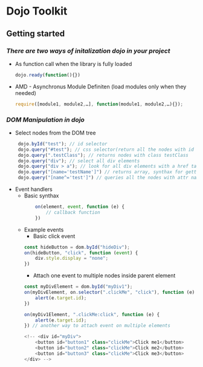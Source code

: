 # Dojo Toolkit

## Getting started
### _There are two ways of initalization dojo in your project_
- As function call when the library is fully loaded
    ```js
    dojo.ready(function(){})
    ```
- AMD - Asynchronus Module Definiten (load modules only when they needed)
    ```js
    require([module1, module2,…], function(module1, module2,…){});
    ```
### _DOM Manipulation in dojo_
- Select nodes from the DOM tree
    ```js
     dojo.byId("test"); // id selector
     dojo.query("#test"); // css selector(return all the nodes with id test)
     dojo.query(".testClass"); // returns nodes with class testClass
     dojo.query("div"); // select all div elements
     dojo.query("div > a"); // look for all div elements with a href tags
     dojo.query("[name='testName']") // returns array, synthax for getting elements by they attributes
     dojo.query("[name^='test']") // queries all the nodes with attr name and starting with test
    ```
- Event handlers
    - Basic synthax
        ```js
            on(element, event, function (e) {
                // callback function
            })
        ```
    - Example events
        - Basic click event
        ```js
        const hideButton = dom.byId("hideDiv");
        on(hideButton, "click", function (event) {
            div.style.display = "none";
        })
        ```
        - Attach one event to multiple nodes inside parent element
        ```js
        const myDivElement = dom.byId("myDiv1");
        on(myDivElement, on.selector(".clickMe", "click"), function (e) {
            alert(e.target.id);
        })
        
        on(myDiv1Element, ".clickMe:click", function (e) {
            alert(e.target.id);
        }) // another way to attach event on multiple elements
        
        <!-- <div id="myDiv">
            <button id="button1" class="clickMe">Click me1</button>
            <button id="button2" class="clickMe">Click me2</button>
            <button id="button3" class="clickMe">Click me3</button>
        </div> -->
        ```
    
